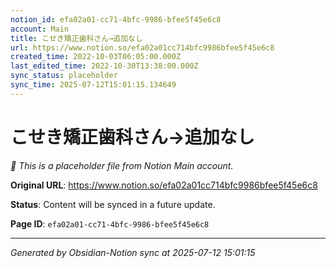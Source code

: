```yaml
---
notion_id: efa02a01-cc71-4bfc-9986-bfee5f45e6c8
account: Main
title: こせき矯正歯科さん→追加なし
url: https://www.notion.so/efa02a01cc714bfc9986bfee5f45e6c8
created_time: 2022-10-03T06:05:00.000Z
last_edited_time: 2022-10-30T13:38:00.000Z
sync_status: placeholder
sync_time: 2025-07-12T15:01:15.134649
---
```


# こせき矯正歯科さん→追加なし

*🔄 This is a placeholder file from Notion Main account.*

**Original URL**: https://www.notion.so/efa02a01cc714bfc9986bfee5f45e6c8

**Status**: Content will be synced in a future update.

**Page ID**: `efa02a01-cc71-4bfc-9986-bfee5f45e6c8`

---

*Generated by Obsidian-Notion sync at 2025-07-12 15:01:15*
